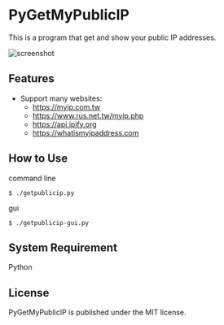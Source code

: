 PyGetMyPublicIP
============
This is a program that get and show your public IP addresses.  

![screenshot](https://raw.github.com/shengyu7697/PyGetMyPublicIP/master/screenshot/screenshot.png)

## Features
* Support many websites:
    + https://myip.com.tw
    + https://www.rus.net.tw/myip.php
    + https://api.ipify.org
    + https://whatismyipaddress.com

## How to Use
command line  
```
$ ./getpublicip.py
```

gui  
```
$ ./getpublicip-gui.py
```

## System Requirement
Python  

## License
PyGetMyPublicIP is published under the MIT license.  